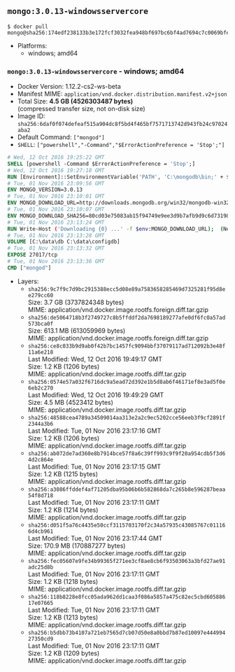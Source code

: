 ## `mongo:3.0.13-windowsservercore`

```console
$ docker pull mongo@sha256:174edf238133b3e172fcf3032fea948bf697bc6bf4ad7694c7c0069bfe581e57
```

-	Platforms:
	-	windows; amd64

### `mongo:3.0.13-windowsservercore` - windows; amd64

-	Docker Version: 1.12.2-cs2-ws-beta
-	Manifest MIME: `application/vnd.docker.distribution.manifest.v2+json`
-	Total Size: **4.5 GB (4526303487 bytes)**  
	(compressed transfer size, not on-disk size)
-	Image ID: `sha256:6daf0f074defeaf515a904dc8f5bd4f465bf7571713742d943fb24c97024aba2`
-	Default Command: `["mongod"]`
-	`SHELL`: `["powershell","-Command","$ErrorActionPreference = 'Stop';"]`

```dockerfile
# Wed, 12 Oct 2016 19:25:22 GMT
SHELL [powershell -Command $ErrorActionPreference = 'Stop';]
# Wed, 12 Oct 2016 19:27:18 GMT
RUN [Environment]::SetEnvironmentVariable('PATH', 'C:\mongodb\bin;' + $env:PATH, [EnvironmentVariableTarget]::Machine);
# Tue, 01 Nov 2016 23:09:56 GMT
ENV MONGO_VERSION=3.0.13
# Tue, 01 Nov 2016 23:10:01 GMT
ENV MONGO_DOWNLOAD_URL=http://downloads.mongodb.org/win32/mongodb-win32-x86_64-2008plus-ssl-3.0.13-signed.msi
# Tue, 01 Nov 2016 23:10:07 GMT
ENV MONGO_DOWNLOAD_SHA256=80cd03e75083ab15f94749e9ee3d9b7afb9d9c6d73198305c438c6743a60d7b5
# Tue, 01 Nov 2016 23:13:24 GMT
RUN Write-Host ('Downloading {0} ...' -f $env:MONGO_DOWNLOAD_URL); 	(New-Object System.Net.WebClient).DownloadFile($env:MONGO_DOWNLOAD_URL, 'mongo.msi'); 		Write-Host ('Verifying sha256 ({0}) ...' -f $env:MONGO_DOWNLOAD_SHA256); 	if ((Get-FileHash mongo.msi -Algorithm sha256).Hash -ne $env:MONGO_DOWNLOAD_SHA256) { 		Write-Host 'FAILED!'; 		exit 1; 	}; 		Write-Host 'Installing ...'; 	Start-Process msiexec -Wait 		-ArgumentList @( 			'/i', 			'mongo.msi', 			'/quiet', 			'/qn', 			'INSTALLLOCATION=C:\mongodb', 			'ADDLOCAL=all' 		); 		Write-Host 'Verifying install ...'; 	Write-Host '  mongo --version'; mongo --version; 	Write-Host '  mongod --version'; mongod --version; 		Write-Host 'Removing ...'; 	Remove-Item mongo.msi -Force; 		Write-Host 'Complete.';
# Tue, 01 Nov 2016 23:13:28 GMT
VOLUME [C:\data\db C:\data\configdb]
# Tue, 01 Nov 2016 23:13:32 GMT
EXPOSE 27017/tcp
# Tue, 01 Nov 2016 23:13:36 GMT
CMD ["mongod"]
```

-	Layers:
	-	`sha256:9c7f9c7d9bc2915388ecc5d08e89a7583658285469d7325281f95d8ee279cc60`  
		Size: 3.7 GB (3737824348 bytes)  
		MIME: application/vnd.docker.image.rootfs.foreign.diff.tar.gzip
	-	`sha256:de5064718b3f2749727c8b5ffddf2da7698189277afe0df6fc0a57ad573bca0f`  
		Size: 613.1 MB (613059969 bytes)  
		MIME: application/vnd.docker.image.rootfs.foreign.diff.tar.gzip
	-	`sha256:ce8c033b9d9ab0f42b7bc1457fc9094bbf37079117ad712092b3e48f11a6e218`  
		Last Modified: Wed, 12 Oct 2016 19:49:17 GMT  
		Size: 1.2 KB (1206 bytes)  
		MIME: application/vnd.docker.image.rootfs.diff.tar.gzip
	-	`sha256:0574e57a032f6716dc9a5ead72d392e1b5d8ab6f46171ef8e3ad5f0e6eb2c270`  
		Last Modified: Wed, 12 Oct 2016 19:49:29 GMT  
		Size: 4.5 MB (4523412 bytes)  
		MIME: application/vnd.docker.image.rootfs.diff.tar.gzip
	-	`sha256:48588cea4789a34509014aa313e2a2c9ec5202cce56eeb3f9cf2891f2344a3b6`  
		Last Modified: Tue, 01 Nov 2016 23:17:16 GMT  
		Size: 1.2 KB (1206 bytes)  
		MIME: application/vnd.docker.image.rootfs.diff.tar.gzip
	-	`sha256:ab072de7ad360e8b7914bce57f8a6c39ff993c9f9f20a954cdb5f3d64d2c864e`  
		Last Modified: Tue, 01 Nov 2016 23:17:15 GMT  
		Size: 1.2 KB (1215 bytes)  
		MIME: application/vnd.docker.image.rootfs.diff.tar.gzip
	-	`sha256:a3086ffddef4af71205dba95b06b6b582868da7c265b8e596287beaa54f8d718`  
		Last Modified: Tue, 01 Nov 2016 23:17:11 GMT  
		Size: 1.2 KB (1214 bytes)  
		MIME: application/vnd.docker.image.rootfs.diff.tar.gzip
	-	`sha256:d051f5a76c4435e50ccf3115703170f2c34a57935c43085767c011166d4cb961`  
		Last Modified: Tue, 01 Nov 2016 23:17:44 GMT  
		Size: 170.9 MB (170887277 bytes)  
		MIME: application/vnd.docker.image.rootfs.diff.tar.gzip
	-	`sha256:fec05607e9fe34b99365f271ee3cf8ae8cb6f93503063a3bfd27ae91adc25d8b`  
		Last Modified: Tue, 01 Nov 2016 23:17:11 GMT  
		Size: 1.2 KB (1218 bytes)  
		MIME: application/vnd.docker.image.rootfs.diff.tar.gzip
	-	`sha256:118b8228e8fcc05ada962dd1caa3f086a5857a475c82ec5cbd60588617e07665`  
		Last Modified: Tue, 01 Nov 2016 23:17:11 GMT  
		Size: 1.2 KB (1213 bytes)  
		MIME: application/vnd.docker.image.rootfs.diff.tar.gzip
	-	`sha256:b5dbb73b4107a721eb7565d7cb07d50e8a0bbd7b87ed10097e44499427350cd9`  
		Last Modified: Tue, 01 Nov 2016 23:17:11 GMT  
		Size: 1.2 KB (1209 bytes)  
		MIME: application/vnd.docker.image.rootfs.diff.tar.gzip
